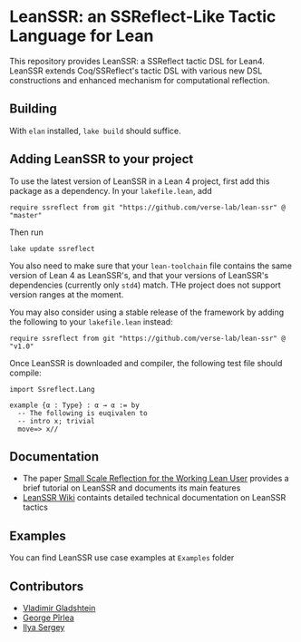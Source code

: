 # LeanSSR: an SSReflect-Like Tactic Language for Lean

This repository provides LeanSSR: a SSReflect tactic DSL for Lean4. LeanSSR extends Coq/SSReflect's tactic DSL with various new DSL constructions and enhanced mechanism for computational reflection.

## Building 

With `elan` installed, `lake build` should suffice.

## Adding LeanSSR to your project

To use the latest version of LeanSSR in a Lean 4 project, first add this package as a dependency. In your `lakefile.lean`, add

```lean
require ssreflect from git "https://github.com/verse-lab/lean-ssr" @ "master"
```

Then run 

```
lake update ssreflect
```

You also need to make sure that your `lean-toolchain` file contains the same version of Lean 4 as LeanSSR's, and that your versions of LeanSSR's dependencies (currently only `std4`) match. THe project does not support version ranges at the moment.

You may also consider using a stable release of the framework by adding the following to your `lakefile.lean` instead:

```lean
require ssreflect from git "https://github.com/verse-lab/lean-ssr" @ "v1.0"
```

Once LeanSSR is downloaded and compiler, the following test file should compile:

```lean
import Ssreflect.Lang

example {α : Type} : α → α := by
  -- The following is euqivalen to 
  -- intro x; trivial
  move=> x//
```

## Documentation

* The paper [Small Scale Reflection for the Working Lean User](https://arxiv.org/abs/2403.12733) provides a brief tutorial on LeanSSR and documents its main features
* [LeanSSR Wiki](https://github.com/verse-lab/lean-ssr/wiki) containts detailed technical documentation on LeanSSR tactics

## Examples

You can find LeanSSR use case examples at `Examples` folder

## Contributors

* [Vladimir Gladshtein](https://volodeyka.github.io/)
* [George Pîrlea](https://pirlea.net/)
* [Ilya Sergey](https://ilyasergey.net/)
